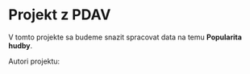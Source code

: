 # Projekt z PDAV

V tomto projekte sa budeme snazit spracovat data na temu **Popularita hudby**.

Autori projektu:

